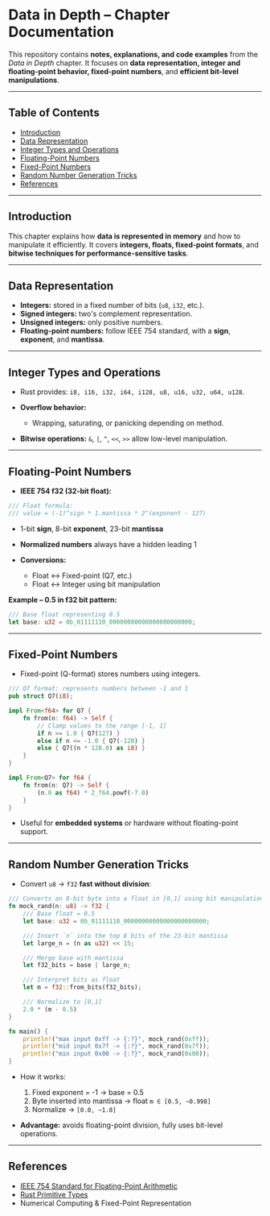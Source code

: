 # Data in Depth – Chapter Documentation

This repository contains **notes, explanations, and code examples** from the *Data in Depth* chapter.
It focuses on **data representation, integer and floating-point behavior, fixed-point numbers**, and **efficient bit-level manipulations**.


---

## Table of Contents

* [Introduction](#introduction)
* [Data Representation](#data-representation)
* [Integer Types and Operations](#integer-types-and-operations)
* [Floating-Point Numbers](#floating-point-numbers)
* [Fixed-Point Numbers](#fixed-point-numbers)
* [Random Number Generation Tricks](#random-number-generation-tricks)
* [References](#references)

---

## Introduction

This chapter explains how **data is represented in memory** and how to manipulate it efficiently.
It covers **integers, floats, fixed-point formats**, and **bitwise techniques for performance-sensitive tasks**.

---

## Data Representation

* **Integers:** stored in a fixed number of bits (`u8`, `i32`, etc.).
* **Signed integers:** two's complement representation.
* **Unsigned integers:** only positive numbers.
* **Floating-point numbers:** follow IEEE 754 standard, with a **sign**, **exponent**, and **mantissa**.

---

## Integer Types and Operations

* Rust provides: `i8, i16, i32, i64, i128, u8, u16, u32, u64, u128`.
* **Overflow behavior:**

  * Wrapping, saturating, or panicking depending on method.
* **Bitwise operations:** `&`, `|`, `^`, `<<`, `>>` allow low-level manipulation.

---

## Floating-Point Numbers

* **IEEE 754 f32 (32-bit float):**

```rust
/// Float formula:
/// value = (-1)^sign * 1.mantissa * 2^(exponent - 127)
```

* 1-bit **sign**, 8-bit **exponent**, 23-bit **mantissa**
* **Normalized numbers** always have a hidden leading 1
* **Conversions:**

  * Float ↔ Fixed-point (Q7, etc.)
  * Float ↔ Integer using bit manipulation

**Example – 0.5 in f32 bit pattern:**

```rust
/// Base float representing 0.5
let base: u32 = 0b_01111110_00000000000000000000000;
```

---

## Fixed-Point Numbers

* Fixed-point (Q-format) stores numbers using integers.

```rust
/// Q7 format: represents numbers between -1 and 1
pub struct Q7(i8);

impl From<f64> for Q7 {
    fn from(n: f64) -> Self {
        // Clamp values to the range [-1, 1]
        if n >= 1.0 { Q7(127) }
        else if n <= -1.0 { Q7(-128) }
        else { Q7((n * 128.0) as i8) }
    }
}

impl From<Q7> for f64 {
    fn from(n: Q7) -> Self {
        (n.0 as f64) * 2_f64.powf(-7.0)
    }
}
```

* Useful for **embedded systems** or hardware without floating-point support.

---

## Random Number Generation Tricks

* Convert `u8` → `f32` **fast without division**:

```rust
/// Converts an 8-bit byte into a float in [0,1] using bit manipulation
fn mock_rand(n: u8) -> f32 {
    /// Base float = 0.5
    let base: u32 = 0b_01111110_00000000000000000000000;

    /// Insert `n` into the top 8 bits of the 23-bit mantissa
    let large_n = (n as u32) << 15;

    /// Merge base with mantissa
    let f32_bits = base | large_n;

    /// Interpret bits as float
    let m = f32::from_bits(f32_bits);

    /// Normalize to [0,1]
    2.0 * (m - 0.5)
}

fn main() {
    println!("max input 0xff -> {:?}", mock_rand(0xff));
    println!("mid input 0x7f -> {:?}", mock_rand(0x7f));
    println!("min input 0x00 -> {:?}", mock_rand(0x00));
}
```

* How it works:

  1. Fixed exponent = -1 → base = 0.5
  2. Byte inserted into mantissa → float `m ∈ [0.5, ~0.998]`
  3. Normalize → `[0.0, ~1.0]`
* **Advantage:** avoids floating-point division, fully uses bit-level operations.

---

## References

* [IEEE 754 Standard for Floating-Point Arithmetic](https://ieeexplore.ieee.org/document/8766229)
* [Rust Primitive Types](https://doc.rust-lang.org/std/)
* Numerical Computing & Fixed-Point Representation
